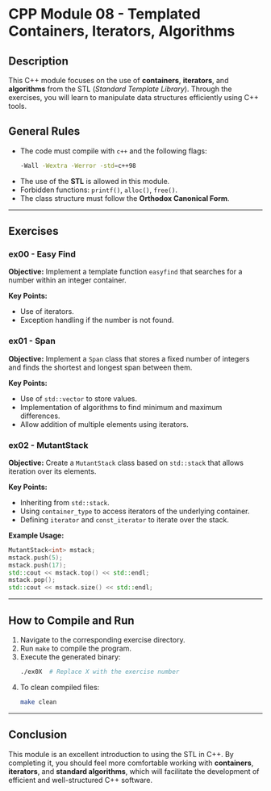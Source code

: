 # CPP Module 08 - Templated Containers, Iterators, Algorithms

## Description
This C++ module focuses on the use of **containers**, **iterators**, and **algorithms** from the STL (*Standard Template Library*). Through the exercises, you will learn to manipulate data structures efficiently using C++ tools.

## General Rules
- The code must compile with `c++` and the following flags:
  ```sh
  -Wall -Wextra -Werror -std=c++98
  ```
- The use of the **STL** is allowed in this module.
- Forbidden functions: `printf()`, `alloc()`, `free()`.
- The class structure must follow the **Orthodox Canonical Form**.

---

## Exercises
### **ex00 - Easy Find**
**Objective:** Implement a template function `easyfind` that searches for a number within an integer container.

**Key Points:**
- Use of iterators.
- Exception handling if the number is not found.

### **ex01 - Span**
**Objective:** Implement a `Span` class that stores a fixed number of integers and finds the shortest and longest span between them.

**Key Points:**
- Use of `std::vector` to store values.
- Implementation of algorithms to find minimum and maximum differences.
- Allow addition of multiple elements using iterators.

### **ex02 - MutantStack**
**Objective:** Create a `MutantStack` class based on `std::stack` that allows iteration over its elements.

**Key Points:**
- Inheriting from `std::stack`.
- Using `container_type` to access iterators of the underlying container.
- Defining `iterator` and `const_iterator` to iterate over the stack.

**Example Usage:**
```cpp
MutantStack<int> mstack;
mstack.push(5);
mstack.push(17);
std::cout << mstack.top() << std::endl;
mstack.pop();
std::cout << mstack.size() << std::endl;
```

---

## How to Compile and Run
1. Navigate to the corresponding exercise directory.
2. Run `make` to compile the program.
3. Execute the generated binary:
   ```sh
   ./ex0X  # Replace X with the exercise number
   ```
4. To clean compiled files:
   ```sh
   make clean
   ```

---

## Conclusion
This module is an excellent introduction to using the STL in C++. By completing it, you should feel more comfortable working with **containers**, **iterators**, and **standard algorithms**, which will facilitate the development of efficient and well-structured C++ software.


